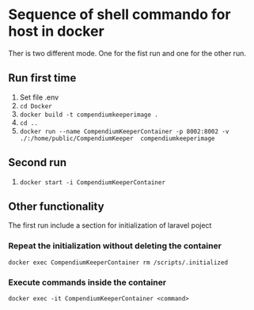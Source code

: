 # Sequence of shell commando for host in docker
Ther is two different mode. One for the fist run and one for the other run.
## Run first time
1. Set file .env
2. `cd Docker`
3. `docker build -t compendiumkeeperimage .`
4. `cd ..`
5. `docker run --name CompendiumKeeperContainer -p 8002:8002 -v ./:/home/public/CompendiumKeeper  compendiumkeeperimage`
## Second run
1. `docker start -i CompendiumKeeperContainer`

## Other functionality
The first run include a section for initialization of laravel poject
### Repeat the initialization without deleting the container
`docker exec CompendiumKeeperContainer rm /scripts/.initialized`
### Execute commands inside the container
`docker exec -it CompendiumKeeperContainer <command>`
